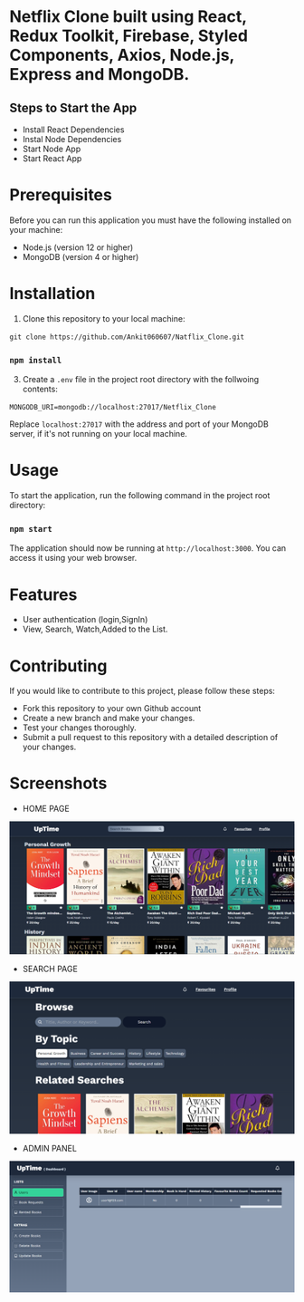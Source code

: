 # Netflix Clone built using React, Redux Toolkit, Firebase, Styled Components, Axios, Node.js, Express and MongoDB.

## Steps to Start the App

+ Install React Dependencies
+ Instal Node Dependencies
+ Start Node App
+ Start React App

# Prerequisites

Before you can run this application you must have the following installed on your machine:
+ Node.js (version 12 or higher)
+ MongoDB (version 4 or higher)

# Installation

1. Clone this repository to your local machine:

`git clone https://github.com/Ankit060607/Natflix_Clone.git`

### `npm install`

3. Create a `.env` file in the project root directory with the follwoing contents:

`MONGODB_URI=mongodb://localhost:27017/Netflix_Clone`

Replace `localhost:27017` with the address and port of your MongoDB server, if it's not running on your local machine.

# Usage

To start the application, run the following command in the project root directory:

### `npm start`

The application should now be running at `http://localhost:3000`. You can access it using your web browser.

# Features

+ User authentication (login,SignIn)
+ View, Search, Watch,Added to the List.

# Contributing

If you would like to contribute to this project, please follow these steps:

+ Fork this repository to your own Github account
+ Create a new branch and make your changes.
+ Test your changes thoroughly.
+ Submit a pull request to this repository with a detailed description of your changes.

# Screenshots
+ HOME PAGE

![Home page](https://github.com/dinesh6383/LIBRARY-MANAGEMENT-SYSTEM/blob/main/Homepage.png?raw=true
)

+ SEARCH PAGE

![Home page](https://github.com/dinesh6383/LIBRARY-MANAGEMENT-SYSTEM/blob/main/SearchPage.png?raw=true
)

+ ADMIN PANEL

![Home page](https://github.com/dinesh6383/LIBRARY-MANAGEMENT-SYSTEM/blob/main/Admin%20Page.png?raw=true
)



